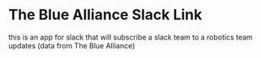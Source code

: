 # The Blue Alliance Slack Link

this is an app for slack that will subscribe a slack team to a robotics team updates (data from The Blue Alliance)

